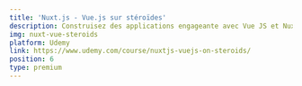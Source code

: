 ```yaml
---
title: 'Nuxt.js - Vue.js sur stéroïdes'
description: Construisez des applications engageante avec Vue JS et Nuxt.js. Nuxt ajoute un rendu facile côté serveur et une approche de configuration basée sur les dossiers.
img: nuxt-vue-steroids
platform: Udemy
link: https://www.udemy.com/course/nuxtjs-vuejs-on-steroids/
position: 6
type: premium
---
```

